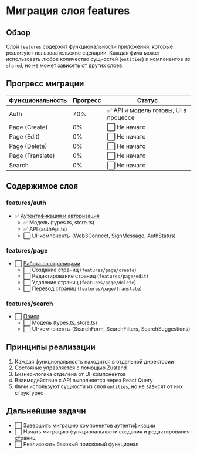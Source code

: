 # Миграция слоя features

## Обзор

Слой `features` содержит функциональности приложения, которые реализуют пользовательские сценарии.
Каждая фича может использовать любое количество сущностей (`entities`) и компонентов из `shared`, но не может зависеть от других слоев.

## Прогресс миграции

| Функциональность | Прогресс | Статус                                  |
|------------------|----------|------------------------------------------|
| Auth             | 70%      | ✅ API и модель готовы, UI в процессе     |
| Page (Create)    | 0%       | ⬜ Не начато                             |
| Page (Edit)      | 0%       | ⬜ Не начато                             |
| Page (Delete)    | 0%       | ⬜ Не начато                             |
| Page (Translate) | 0%       | ⬜ Не начато                             |
| Search           | 0%       | ⬜ Не начато                             |

## Содержимое слоя

### features/auth
- ✅ [Аутентификация и авторизация](./auth.md)
  - ✅ Модель (types.ts, store.ts)
  - ✅ API (authApi.ts)
  - ⬜ UI-компоненты (Web3Connect, SignMessage, AuthStatus)

### features/page
- ⬜ [Работа со страницами](./page.md)
  - ⬜ Создание страниц (`features/page/create`)
  - ⬜ Редактирование страниц (`features/page/edit`)
  - ⬜ Удаление страниц (`features/page/delete`)
  - ⬜ Перевод страниц (`features/page/translate`)

### features/search
- ⬜ [Поиск](./search.md)
  - ⬜ Модель (types.ts, store.ts)
  - ⬜ UI-компоненты (SearchForm, SearchFilters, SearchSuggestions)

## Принципы реализации

1. Каждая функциональность находится в отдельной директории
2. Состояние управляется с помощью Zustand
3. Бизнес-логика отделена от UI-компонентов
4. Взаимодействие с API выполняется через React Query
5. Фичи используют сущности из слоя `entities`, но не зависят от них структурно

## Дальнейшие задачи

- ⬜ Завершить миграцию компонентов аутентификации
- ⬜ Начать миграцию функциональности создания и редактирования страниц
- ⬜ Реализовать базовый поисковый функционал 